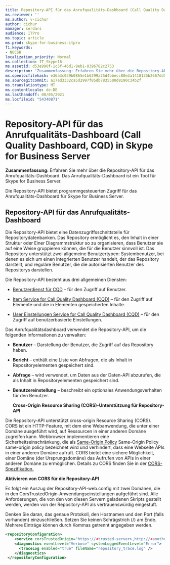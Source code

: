 ```yaml
---
title: Repository-API für das Anrufqualitäts-Dashboard (Call Quality Dashboard, CQD) in Skype for Business Server
ms.reviewer: ''
ms.author: v-cichur
author: cichur
manager: serdars
audience: ITPro
ms.topic: article
ms.prod: skype-for-business-itpro
f1.keywords:
- NOCSH
localization_priority: Normal
ms.collection: IT_Skype16
ms.assetid: d53e990f-1c5f-46d1-9eb1-8396782c2753
description: 'Zusammenfassung: Erfahren Sie mehr über die Repository-API für das Anrufqualitäts-Dashboard. Das Anrufqualitäts-Dashboard ist ein Tool für Skype for Business Server.'
ms.openlocfilehash: e36a3c039b0865e1b6299a25d4bbecc80e3a1418135b2667dd599b5621e07727
ms.sourcegitcommit: a17ad3332ca5d2997f85db7835500d8190c34b2f
ms.translationtype: MT
ms.contentlocale: de-DE
ms.lasthandoff: 08/05/2021
ms.locfileid: "54340871"
---
```

# <a name="repository-api-for-call-quality-dashboard-cqd-in-skype-for-business-server"></a>Repository-API für das Anrufqualitäts-Dashboard (Call Quality Dashboard, CQD) in Skype for Business Server
 
**Zusammenfassung:** Erfahren Sie mehr über die Repository-API für das Anrufqualitäts-Dashboard. Das Anrufqualitäts-Dashboard ist ein Tool für Skype for Business Server.
  
Die Repository-API bietet programmgesteuerten Zugriff für das Anrufqualitäts-Dashboard für Skype for Business Server.
  
## <a name="repository-api-for-call-quality-dashboard"></a>Repository-API für das Anrufqualitäts-Dashboard

Die Repository-API bietet eine Datenzugriffsschnittstelle für Repositorydatenbanken. Das Repository ermöglicht es, den Inhalt in einer Struktur oder Einer Diagrammstruktur so zu organisieren, dass Benutzer sie auf eine Weise gruppieren können, die für die Benutzer sinnvoll ist. Das Repository unterstützt zwei allgemeine Benutzertypen: Systembenutzer, bei denen es sich um einen integrierten Benutzer handelt, der das Repository darstellt, und reguläre Benutzer, die die autorisierten Benutzer des Repositorys darstellen.
  
Die Repository-API besteht aus drei allgemeinen Diensten: 
  
- [Benutzerdienst für CQD](user-service.md) – für den Zugriff auf Benutzer.
    
- [Item Service for Call Quality Dashboard (CQD)](item-service.md) – für den Zugriff auf Elemente und die in Elementen gespeicherten Inhalte.
    
- [User Einstellungen Service for Call Quality Dashboard (CQD)](user-settings-service.md) – für den Zugriff auf benutzerbasierte Einstellungen.
    
Das Anrufqualitätsdashboard verwendet die Repository-API, um die folgenden Informationen zu verwalten: 
  
- **Benutzer** – Darstellung der Benutzer, die Zugriff auf das Repository haben.
    
- **Bericht** – enthält eine Liste von Abfragen, die als Inhalt in Repositoryelementen gespeichert sind.
    
- **Abfrage** – wird verwendet, um Daten aus der Daten-API abzurufen, die als Inhalt in Repositoryelementen gespeichert sind.
    
- **Benutzereinstellung** – beschreibt ein optionales Anwendungsverhalten für den Benutzer.
    
  **Cross-Origin Resource Sharing (CORS)-Unterstützung für Repository-API**
  
Die Repository-API unterstützt cross-origin Resource Sharing (CORS). CORS ist ein HTTP-Feature, mit dem eine Webanwendung, die unter einer Domäne ausgeführt wird, auf Ressourcen in einer anderen Domäne zugreifen kann. Webbrowser implementieren eine Sicherheitseinschränkung, die als [Same-Origin Policy](https://www.w3.org/Security/wiki/Same_Origin_Policy) Same-Origin Policy same-origin policy bezeichnet wird und verhindert, dass eine Webseite APIs in einer anderen Domäne aufruft. CORS bietet eine sichere Möglichkeit, einer Domäne (der Ursprungsdomäne) das Aufrufen von APIs in einer anderen Domäne zu ermöglichen. Details zu CORS finden Sie in der [CORS-Spezifikation.](https://www.w3.org/TR/cors/)
  
 **Aktivieren von CORS für die Repository-API**
  
 Es folgt ein Auszug der Repository-API-web.config mit zwei Domänen, die in den CorsTrustedOrigin-Anwendungseinstellungen aufgeführt sind. Alle Anforderungen, die von den von diesen Servern geladenen Skripts gestellt werden, werden von der Repository-API als vertrauenswürdig eingestuft.
  
Denken Sie daran, das genaue Protokoll, den Hostnamen und den Port (falls vorhanden) einzuschließen. Setzen Sie keinen Schrägstrich (/) am Ende. Mehrere Einträge können durch Kommas getrennt angegeben werden.
  
```xml
<repositoryConfiguration>
    <service corsTrustedOrigin="https://<trusted-server>,http://<another-trusted-domain>:8080"" />
    <diagnostics eventLevel="Verbose" systemLoggedEventLevel="Error">
      <traceLog enabled="true" fileName="repository_trace.log" />
    </diagnostics>
 </repositoryConfiguration>
```


